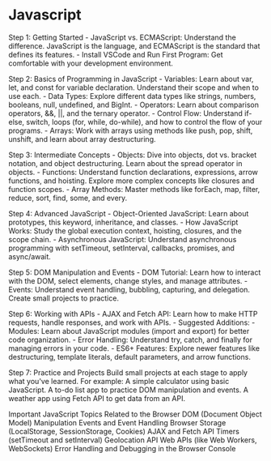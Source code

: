 # Javascript 

Step 1: Getting Started
        - JavaScript vs. ECMAScript: Understand the difference. JavaScript is the language, and ECMAScript is the standard that defines its features.
        - Install VSCode and Run First Program: Get comfortable with your development environment.



Step 2: Basics of Programming in JavaScript
        - Variables: Learn about var, let, and const for variable declaration. Understand their scope and when to use each.
        - Data Types: Explore different data types like strings, numbers, booleans, null, undefined, and BigInt.
        - Operators: Learn about comparison operators, &&, ||, and the ternary operator.
        - Control Flow: Understand if-else, switch, loops (for, while, do-while), and how to control the flow of your programs.
        - Arrays: Work with arrays using methods like push, pop, shift, unshift, and learn about array destructuring.


Step 3: Intermediate Concepts
        - Objects: Dive into objects, dot vs. bracket notation, and object destructuring. Learn about the spread operator in objects.
        - Functions: Understand function declarations, expressions, arrow functions, and hoisting. Explore more complex concepts like closures and function scopes.
        - Array Methods: Master methods like forEach, map, filter, reduce, sort, find, some, and every.


Step 4: Advanced JavaScript
        - Object-Oriented JavaScript: Learn about prototypes, this keyword, inheritance, and classes.
        - How JavaScript Works: Study the global execution context, hoisting, closures, and the scope chain.
        - Asynchronous JavaScript: Understand asynchronous programming with setTimeout, setInterval, callbacks, promises, and async/await.


Step 5: DOM Manipulation and Events
        - DOM Tutorial: Learn how to interact with the DOM, select elements, change styles, and manage attributes.
        - Events: Understand event handling, bubbling, capturing, and delegation. Create small projects to practice.


Step 6: Working with APIs
        - AJAX and Fetch API: Learn how to make HTTP requests, handle responses, and work with APIs.
        - Suggested Additions:
        - Modules: Learn about JavaScript modules (import and export) for better code organization.
        - Error Handling: Understand try, catch, and finally for managing errors in your code.
        - ES6+ Features: Explore newer features like destructuring, template literals, default parameters, and arrow functions.


Step 7: Practice and Projects
        Build small projects at each stage to apply what you've learned. For example:
        A simple calculator using basic JavaScript.
        A to-do list app to practice DOM manipulation and events.
        A weather app using Fetch API to get data from an API.



Important JavaScript Topics Related to the Browser
        DOM (Document Object Model) Manipulation
        Events and Event Handling
        Browser Storage (LocalStorage, SessionStorage, Cookies)
        AJAX and Fetch API
        Timers (setTimeout and setInterval)
        Geolocation API
        Web APIs (like Web Workers, WebSockets)
        Error Handling and Debugging in the Browser Console